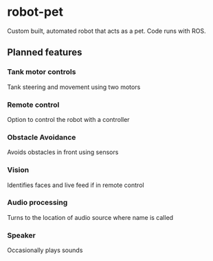 # robot-pet
Custom built, automated robot that acts as a pet. Code runs with ROS.

## Planned features
### Tank motor controls
Tank steering and movement using two motors
### Remote control
Option to control the robot with a controller
### Obstacle Avoidance
Avoids obstacles in front using sensors
### Vision
Identifies faces and live feed if in remote control
### Audio processing
Turns to the location of audio source where name is called
### Speaker
Occasionally plays sounds

